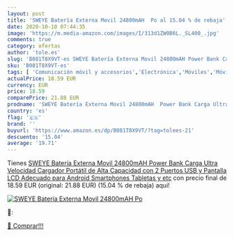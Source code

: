 ```yaml
---
layout: post
title: 'SWEYE Batería Externa Movil 24800mAH  Po al 15.04 % de rebaja'
date: 2020-10-10 07:44:35
image: 'https://m.media-amazon.com/images/I/313d1ZW0B6L._SL400_.jpg'
comments: true
category: ofertas
author: 'tole.es'
slug: 'B081T8X9VT-es SWEYE Batería Externa Movil 24800mAH Power Bank Carga...'
sku: 'B081T8X9VT-es'
tags: [ 'Comunicación móvil y accesorios','Electrónica','Móviles','Móviles y smartphones libres','Smartwatches','Tecnología para vestir','android', ]
actualPrice: 18.59 EUR
currency: EUR
price: 18.59
comparePrice: 21.88 EUR
prodname: 'SWEYE Batería Externa Movil 24800mAH  Power Bank Carga Ultra Velocidad Cargador Portátil de Alta Capacidad con 2 Puertos USB y Pantalla LCD  Adecuado para Android Smartphones  Tabletas y etc'
country: 'es'
flag: '🇪🇸'
brand: ''
buyurl: 'https://www.amazon.es/dp/B081T8X9VT/?tag=tolees-21'
descuento: '15.04'
average: '19.71'
---
```


Tienes [SWEYE Batería Externa Movil 24800mAH  Power Bank Carga Ultra Velocidad Cargador Portátil de Alta Capacidad con 2 Puertos USB y Pantalla LCD  Adecuado para Android Smartphones  Tabletas y etc](https://www.amazon.es/dp/B081T8X9VT/?tag=tolees-21) con precio final de  18.59 EUR (original: 21.88 EUR) (15.04 %  de rebaja) aqui!

[![SWEYE Batería Externa Movil 24800mAH  Po](https://m.media-amazon.com/images/I/313d1ZW0B6L._SL400_.jpg)](https://www.amazon.es/dp/B081T8X9VT/?tag=tolees-21)

🔎:


[🛒 Comprar!!!](https://www.amazon.es/dp/B081T8X9VT/?tag=tolees-21)
